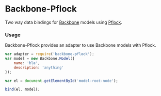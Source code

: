 # Backbone-Pflock

Two way data bindings for [Backbone](http://backbonejs.org) models using [Pflock](https://github.com/manuelstofer/pflock).


### Usage

Backbone-Pflock provides an adapter to use Backbone models with Pflock.

```Javascript
var adapter = require('backbone-pflock');
var model = new Backbone.Model({
    name: 'bla',
    description: 'anything'
});

var el = document.getElementById('model-root-node');

bind(el, model);
```

